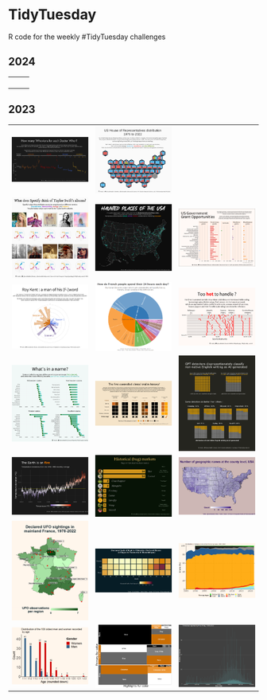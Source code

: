 # TidyTuesday

R code for the weekly #TidyTuesday challenges

## 2024

<table>

 <tr align="center" >
    <td width="33%"> <img > </td>
    <td width="33%"> <img > </td>
    <td width="33%"> <img > </td>
   </tr>
</table> 

## 2023

<table>

 <tr align="center" >
    <td width="33%"> <img src="https://github.com/Haclio/TidyTuesday/blob/main/2023/2023-W48/drwho.png?raw=true"  title="Doctor Who episodes - week 48"></td>
    <td width="33%"> <img src="https://github.com/Haclio/TidyTuesday/blob/main/2023/2023-W45/house.png?raw=true"  title="US House elections - week 45"> </td>
   </tr>
  <tr align="center" >
    <td width="33%"> <img src="https://github.com/Haclio/TidyTuesday/blob/main/2023/2023-W42/taylor.png?raw=true"  title="Taylor Swift's Spotify metrics - week 42"> </td>
    <td width="33%"> <img src="https://github.com/Haclio/TidyTuesday/blob/main/2023/2023-W41/haunted.png?raw=true"  title="Haunted Places of the USA - week 41"> </td>
    <td width="33%"> <img src="https://github.com/Haclio/TidyTuesday/blob/main/2023/2023-W40/grants.png?raw=true"  title="US Government Grants - week 40"> </td>
   </tr>
  <tr align="center">
    <td width="33%"> <img src="https://github.com/Haclio/TidyTuesday/blob/main/2023/2023-W39/roykent.png?raw=true" title="Roy Kent's f-cks - week 39"> </td>
    <td width="33%"> <img src="https://github.com/Haclio/TidyTuesday/blob/main/2023/2023-W37/staticplot.png?raw=true" title="The Human Chronome Project - week 37"> </td> 
    <td width="33%"> <img src="https://github.com/Haclio/TidyTuesday/blob/main/2023/2023-W32/hotones.png?raw=true" title="Hot Ones podcast sauces and their Scoville rating - week 32"> </td> 
   </tr>
  <tr align="center">
    <td width="33%"> <img src="https://github.com/Haclio/TidyTuesday/blob/main/2023/2023-W31/statenames2.png?raw=true" title="First version of state names and their entry in the US of A - week 31"> </td> 
    <td width="33%"> <img src="https://github.com/Haclio/TidyTuesday/blob/main/2023/2023-W30/scurvy.png?raw=true" title="Lind's 1747 scurvy controlled clinical trial - week 30"> </td> 
    <td width="33%"> <img src="https://github.com/Haclio/TidyTuesday/blob/main/2023/2023-W29/detectors.png?raw=true" title="GPT detectors and their bias towards non-native writers - week 29"> </td> 
   </tr>
  <tr align="center">
    <td width="33%"> <img src="https://github.com/Haclio/TidyTuesday/blob/main/2023/2023-W28/temps.png?raw=true" title="Global temperature deviations - week 28"> </td>
    <td width="33%"> <img src="https://github.com/Haclio/TidyTuesday/blob/main/2023/2023-W27/bugnames.png?raw=true" title="Bug names in US historical markers - week 27"> </td> 
    <td width="33%"> <img src="https://github.com/Haclio/TidyTuesday/blob/main/2023/2023-W26/US_geographical_names.png?raw=true" title="US geographical names distribution - week 26"> </td> 
   </tr>
  <tr align="center">
    <td width="33%"> <img src="https://github.com/Haclio/TidyTuesday/blob/main/2023/2023-W25/plot2.png?raw=true" title="UFO sightings in France - week 25"> </td> 
   <td width="33%"> <img src="https://github.com/Haclio/TidyTuesday/blob/main/2023/2023-W24/SAFI.png?raw=true" title="Tanzania/Mozambique villages lack of food - week 24"> </td> 
    <td width="33%"> <img src="https://github.com/Haclio/TidyTuesday/blob/main/2023/2023-W23/Energyproduction.png?raw=true" title="French energy production - week 23"> </td> 
   </tr>
  <tr align="center">
    <td width="33%"> <img src="https://github.com/Haclio/TidyTuesday/blob/main/2023/2023-W22/age.png?raw=true" title="Centenarians ages - week 22"> </td> 
    <td width="33%"> <img src="https://github.com/Haclio/TidyTuesday/blob/main/2023/2023-W21/Squirrelfur.png?raw=true" title="Central Park squirrels fur color - week 21"> </td> 
    <td width="33%"> <img src="https://github.com/Haclio/TidyTuesday/blob/main/2023/2023-W20/tpertime-all.png?raw=true" title="US Tornadoes by time of report - week 20"> </td> 
   </tr>
</table>  
